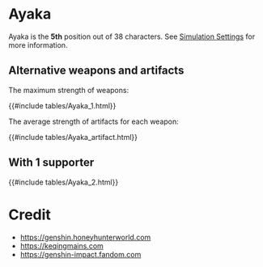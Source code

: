 # Ayaka

Ayaka is the **5th** position out of 38 characters. See [Simulation Settings](./simulation_settings.md) for more information.

## Alternative weapons and artifacts

The maximum strength of weapons:

{{#include tables/Ayaka_1.html}}

The average strength of artifacts for each weapon:

{{#include tables/Ayaka_artifact.html}}

## With 1 supporter

{{#include tables/Ayaka_2.html}}

# Credit

- <https://genshin.honeyhunterworld.com>
- <https://keqingmains.com>
- <https://genshin-impact.fandom.com>

